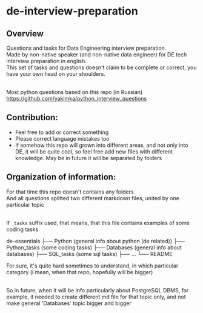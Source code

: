 # de-interview-preparation

## Overview
Questions and tasks for Data Engineering interview preparation.<br/>
Made by non-native speaker (and non-native data engineer) for DE tech interview preparation in english.<br/>
This set of tasks and questions doesn't claim to be complete or correct, you have your own head on your shoulders.<br/><br/>

Most python questions based on this repo (in Russian)<br/>
https://github.com/yakimka/python_interview_questions<br/>

## Contribution:
* Feel free to add or correct something
* Please correct language mistakes too
* If somehow this repo will grown into different areas, and not only into DE, it will be quite cool, so feel free add new files with different knowledge. May be in future it will be separated by folders

## Organization of information:
For that time this repo doesn't contains any folders.<br/>
And all questions splitted two different markdown files, united by one particular topic<br/><br/>

If `_tasks` suffix used, that means, that this file contains examples of some coding tasks

de-essentials
├── Python     		(general info about python (de related))
├── Python_tasks	(some coding tasks)
├── Databases		(general info about databases)
├── SQL_tasks		(some sql tasks)
├── ...
└── README<br/>

For sure, it's quite hard sometimes to understand, in which particular category (i mean, when that repo, hopefully will be bigger)<br/><br/>

So in future, when it will be info particularly about PostgreSQL DBMS, for example, it needed to create different md file for that topic only, and not make general 'Databases' topic bigger and bigger